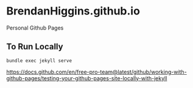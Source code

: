 # BrendanHiggins.github.io
Personal Github Pages

## To Run Locally
```
bundle exec jekyll serve
```
https://docs.github.com/en/free-pro-team@latest/github/working-with-github-pages/testing-your-github-pages-site-locally-with-jekyll